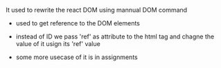 It used to rewrite the react DOM using mannual DOM command

- used to get reference to the DOM elements
- instead of ID we pass 'ref' as attribute to the html tag and chagne the value of it usign its 'ref' value

- some more usecase of it is in assignments